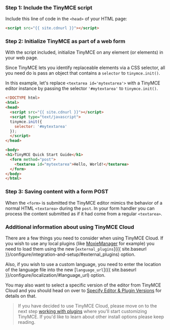 ### Step 1: Include the TinyMCE script

Include this line of code in the `<head>` of your HTML page:

```html
<script src="{{ site.cdnurl }}"></script>
```

### Step 2: Initialize TinyMCE as part of a web form

With the script included, initialize TinyMCE on any element (or elements) in your web page.

Since TinyMCE lets you identify replaceable elements via a CSS selector, all you need do is pass an object that contains a `selector` to `tinymce.init()`.

In this example, let's replace `<textarea id='mytextarea'>` with a TinyMCE editor instance by passing the selector `'#mytextarea'` to `tinymce.init()`.

```html
<!DOCTYPE html>
<html>
<head>
  <script src="{{ site.cdnurl }}"></script>
  <script type="text/javascript">
  tinymce.init({
    selector: '#mytextarea'
  });
  </script>
</head>

<body>
<h1>TinyMCE Quick Start Guide</h1>
  <form method="post">
    <textarea id="mytextarea">Hello, World!</textarea>
  </form>
</body>
</html>
```

### Step 3: Saving content with a form POST

When the `<form>` is submitted the TinyMCE editor mimics the behavior of a normal HTML `<textarea>` during the `post`. In your form handler you can process the content submitted as if it had come from a regular `<textarea>`.

### Additional information about using TinyMCE Cloud

There are a few things you need to consider when using TinyMCE Cloud. If you wish to use any local plugins (like [MoxieManager](http://www.moxiemanager.com) for example) you need to load them using the new [`external_plugins`]({{ site.baseurl }}/configure/integration-and-setup/#external_plugins) option.

Also, if you wish to use a custom language, you need to enter the location of the language file into the new [`language_url`]({{ site.baseurl }}/configure/localization/#language_url) option.

You may also want to select a specific version of the editor from TinyMCE Cloud and you should head on over to [Specify Editor & Plugin Versions]({{site.baseurl}}/get-started-cloud/editor-plugin-version) for details on that.

> If you have decided to use TinyMCE Cloud, please move on to the next step [working with plugins](../work-with-plugins/) where you'll start customizing TinyMCE. If you'd like to learn about other install options please keep reading.
